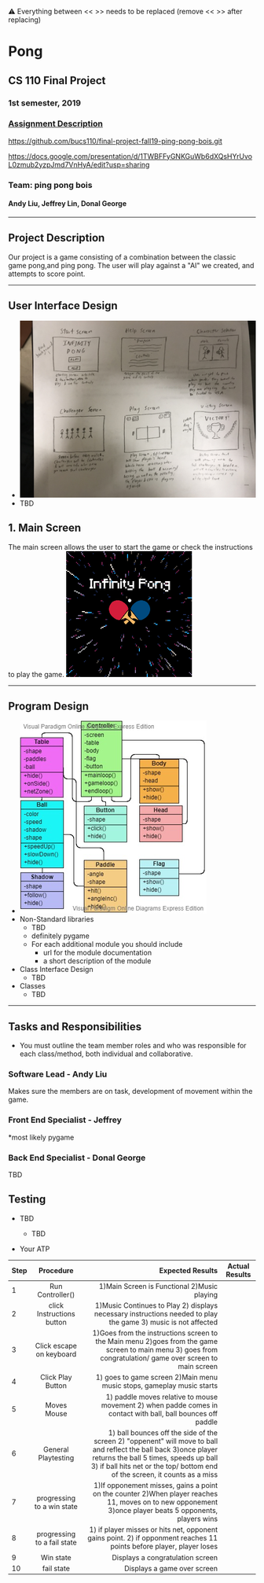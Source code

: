 :warning: Everything between << >> needs to be replaced (remove << >> after replacing)

# Pong
## CS 110 Final Project
### 1st semester, 2019
### [Assignment Description](https://drive.google.com/open?id=1HLIk-539N9KiAAG1224NWpFyEl4RsPVBwtBZ9KbjicE)

https://github.com/bucs110/final-project-fall19-ping-pong-bois.git

https://docs.google.com/presentation/d/1TWBFFyGNKGuWb6dXQsHYrUvoL0zmub2yzpJmd7VnHyA/edit?usp=sharing

### Team: ping pong bois
#### Andy Liu, Jeffrey Lin, Donal George

***

## Project Description
Our project is a game consisting of a combination between the classic game pong,and ping pong. The user will play against a "AI" we created, and attempts to score point.
***    

## User Interface Design
*  ![gui design](assets/IMG_7225.jpg)
* TBD
## 1. Main Screen
   The main screen allows the user to start the game or check the instructions to play the game.
    ![gui design](assets/menu/frame_000_delay-0.03s.png)

***        

## Program Design
* ![class diagram](assets/class_diagram.jpg)
* Non-Standard libraries
    * TBD
    * definitely pygame
    * For each additional module you should include
        * url for the module documentation
        * a short description of the module
* Class Interface Design
    * TBD
* Classes
    * TBD

***

## Tasks and Responsibilities
* You must outline the team member roles and who was responsible for each class/method, both individual and collaborative.

### Software Lead - Andy Liu

Makes sure the members are on task, development of movement within the game.

### Front End Specialist - Jeffrey

*most likely pygame

### Back End Specialist - Donal George

TBD

## Testing
* TBD
    * TBD

* Your ATP

| Step                  | Procedure     | Expected Results  | Actual Results |
| ----------------------|:-------------:| -----------------:| -------------- |
|  1  | Run Controller()  | 1)Main Screen is Functional 2)Music playing |   
|  2  | click Instructions button  | 1)Music Continues to Play 2) displays necessary instructions needed to play the game 3) music is not affected|               
|  3  | Click escape on keyboard| 1)Goes from the instructions screen to the Main menu 2)goes from the game screen to main menu 3) goes from congratulation/ game over screen to main screen
|  4  | Click Play Button| 1) goes to game screen 2)Main menu music stops, gameplay music starts|
|  5  | Moves Mouse| 1) paddle moves relative to mouse movement 2) when padde comes in contact with ball, ball bounces off paddle|
|  6  | General Playtesting| 1) ball bounces off the side of the screen 2) "oppenent" will move to ball and reflect the ball back 3)once player returns the ball 5 times, speeds up ball 3) if ball hits net or the top/ bottom end of the screen, it counts as a miss |
|  7  | progressing to a win state| 1)If opponement misses, gains a point on the counter 2)When player reaches 11, moves on to new opponement 3)once player beats 5 opponents, players wins
|  8  | progressing to a fail state|  1) if player misses or hits net, opponent gains point. 2) if opponment reaches 11 points before player, player loses|
|  9  | Win state| Displays a congratulation screen
| 10  | fail state| Displays a game over screen

